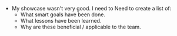 - My showcase wasn't very good. I need to Need to create a list of:
	- What smart goals have been done.
	 - What lessons have been learned.
	 - Why are these beneficial / applicable to the team.